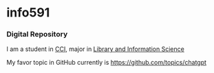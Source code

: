 # info591
<h3> Digital Repository </h3>

I am a student in [CCI](http://cci.drexel.edu), major in [Library and Information Science](https://drexel.edu/cci/academics/masters-programs/ms-in-library-information-science/)

My favor topic in GitHub currently is https://github.com/topics/chatgpt 
